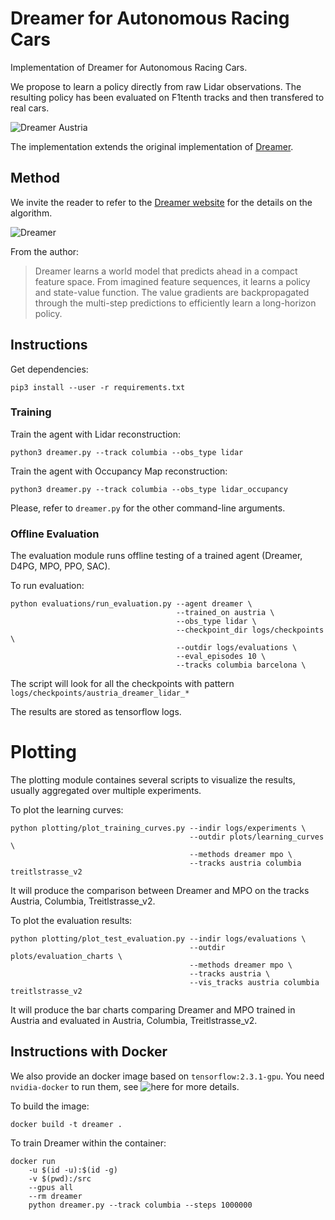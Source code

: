 # Dreamer for Autonomous Racing Cars

Implementation of Dreamer for Autonomous Racing Cars.

We propose to learn a policy directly from raw Lidar observations.
The resulting policy has been evaluated on F1tenth tracks and then transfered to real cars.

![Dreamer Austria](doc/austria_view.gif)

The implementation extends the original implementation of [Dreamer](https://github.com/danijar/dreamer).

## Method

We invite the reader to refer to the [Dreamer website](https://danijar.com/project/dreamer/) for the details on the algorithm.

![Dreamer](https://imgur.com/JrXC4rh.png)

From the author:

>Dreamer learns a world model that predicts ahead in a compact feature space.
From imagined feature sequences, it learns a policy and state-value function.
The value gradients are backpropagated through the multi-step predictions to
efficiently learn a long-horizon policy.


## Instructions

Get dependencies:

```
pip3 install --user -r requirements.txt
```

### Training

Train the agent with Lidar reconstruction:

```
python3 dreamer.py --track columbia --obs_type lidar
```

Train the agent with Occupancy Map reconstruction:
```
python3 dreamer.py --track columbia --obs_type lidar_occupancy
```

Please, refer to `dreamer.py` for the other command-line arguments.

### Offline Evaluation
The evaluation module runs offline testing of a trained agent (Dreamer, D4PG, MPO, PPO, SAC).

To run evaluation:
```
python evaluations/run_evaluation.py --agent dreamer \
                                     --trained_on austria \
                                     --obs_type lidar \
                                     --checkpoint_dir logs/checkpoints \
                                     --outdir logs/evaluations \
                                     --eval_episodes 10 \
                                     --tracks columbia barcelona \
```
The script will look for all the checkpoints with pattern `logs/checkpoints/austria_dreamer_lidar_*`

The results are stored as tensorflow logs.

# Plotting
The plotting module containes several scripts to visualize the results, usually aggregated over multiple experiments.

To plot the learning curves:
```
python plotting/plot_training_curves.py --indir logs/experiments \
                                        --outdir plots/learning_curves \
                                        --methods dreamer mpo \
                                        --tracks austria columbia treitlstrasse_v2
```
It will produce the comparison between Dreamer and MPO on the tracks Austria, Columbia, Treitlstrasse_v2.

To plot the evaluation results:
```
python plotting/plot_test_evaluation.py --indir logs/evaluations \
                                        --outdir plots/evaluation_charts \
                                        --methods dreamer mpo \
                                        --tracks austria \
                                        --vis_tracks austria columbia treitlstrasse_v2
```
It will produce the bar charts comparing Dreamer and MPO trained in Austria and evaluated in Austria, Columbia, Treitlstrasse_v2.


## Instructions with Docker

We also provide an docker image based on `tensorflow:2.3.1-gpu`.
You need `nvidia-docker` to run them, see ![here](https://github.com/NVIDIA/nvidia-docker) for more details.

To build the image:
```  
docker build -t dreamer .
```

To train Dreamer within the container:
```
docker run    
    -u $(id -u):$(id -g) 
    -v $(pwd):/src    
    --gpus all
    --rm dreamer
    python dreamer.py --track columbia --steps 1000000
```

